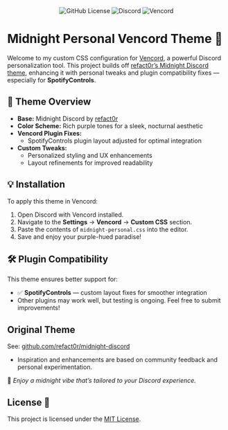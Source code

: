 <div align="center">
  <img alt="GitHub License" src="https://img.shields.io/github/license/jay-gleeson/vencord-settings">
  <img src="https://img.shields.io/badge/Discord-%235865F2.svg?&logo=discord&logoColor=white" alt="Discord">
  <img src="https://img.shields.io/badge/Vencord-E46F92.svg?&logo=vencord&logoColor=white" alt="Vencord">
</div>

# Midnight Personal Vencord Theme 🌙

Welcome to my custom CSS configuration for [Vencord](https://github.com/Vencord/Vencord), a powerful Discord personalization tool. This project builds off [refact0r’s Midnight Discord theme](https://github.com/refact0r/midnight-discord), enhancing it with personal tweaks and plugin compatibility fixes — especially for **SpotifyControls**.

## 🎨 Theme Overview

- **Base:** Midnight Discord by [refact0r](https://github.com/refact0r)
- **Color Scheme:** Rich purple tones for a sleek, nocturnal aesthetic
- **Vencord Plugin Fixes:** 
  - SpotifyControls plugin layout adjusted for optimal integration
- **Custom Tweaks:**
  - Personalized styling and UX enhancements
  - Layout refinements for improved readability

## 💡 Installation

To apply this theme in Vencord:

1. Open Discord with Vencord installed.
2. Navigate to the **Settings** → **Vencord** → **Custom CSS** section.
3. Paste the contents of `midnight-personal.css` into the editor.
4. Save and enjoy your purple-hued paradise!

## 🛠️ Plugin Compatibility

This theme ensures better support for:
- ✅ **SpotifyControls** — custom layout fixes for smoother integration
- Other plugins may work well, but testing is ongoing. Feel free to submit improvements!

## Original Theme
See: [github.com/refact0r/midnight-discord](https://github.com/refact0r/midnight-discord)
- Inspiration and enhancements are based on community feedback and personal experimentation.

🖤 _Enjoy a midnight vibe that’s tailored to your Discord experience._

## License 🧾
This project is licensed under the [MIT License](LICENSE).
